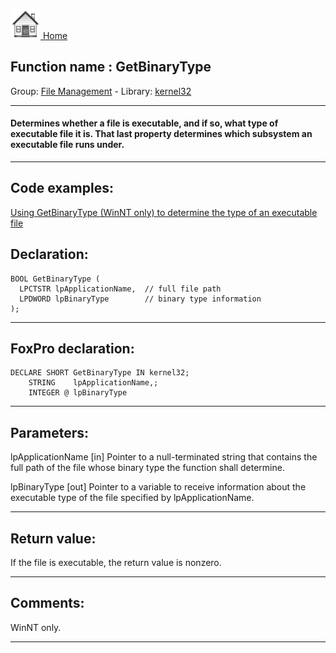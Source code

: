 [<img src="../../images/home.png"> Home ](https://github.com/VFPX/Win32API)  

## Function name : GetBinaryType
Group: [File Management](../../functions_group.md#File_Management)  -  Library: [kernel32](../../libraries.md#kernel32)  
***  


#### Determines whether a file is executable, and if so, what type of executable file it is. That last property determines which subsystem an executable file runs under.

***  


## Code examples:
[Using GetBinaryType (WinNT only) to determine the type of an executable file](../../samples/sample_115.md)  

## Declaration:
```foxpro  
BOOL GetBinaryType (
  LPCTSTR lpApplicationName,  // full file path
  LPDWORD lpBinaryType        // binary type information
);  
```  
***  


## FoxPro declaration:
```foxpro  
DECLARE SHORT GetBinaryType IN kernel32;
	STRING    lpApplicationName,;
	INTEGER @ lpBinaryType  
```  
***  


## Parameters:
lpApplicationName 
[in] Pointer to a null-terminated string that contains the full path of the file whose binary type the function shall determine. 

lpBinaryType 
[out] Pointer to a variable to receive information about the executable type of the file specified by lpApplicationName.  
***  


## Return value:
If the file is executable, the return value is nonzero.  
***  


## Comments:
WinNT only.  
  
***  


